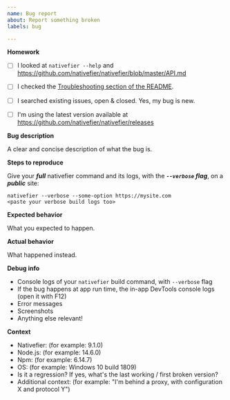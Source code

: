 ```yaml
---
name: Bug report
about: Report something broken
labels: bug

---
```


<!-- Help us help you, and take the time to fill this template 🙂.
An incomprehensible bug report is a useless bug report.

=========================================================
Incomprehensible / incomplete bug reports will be closed.
=========================================================
-->

**Homework**

- [ ] I looked at `nativefier --help` and https://github.com/nativefier/nativefier/blob/master/API.md
- [ ] I checked the [Troubleshooting section of the README](https://github.com/nativefier/nativefier/blob/master/README.md#troubleshooting).
- [ ] I searched existing issues, open & closed. Yes, my bug is new.
- [ ] I'm using the latest version available at https://github.com/nativefier/nativefier/releases


**Bug description**

A clear and concise description of what the bug is.


**Steps to reproduce**

Give your ***full*** nativefier command and its logs, with the ***`--verbose` flag***, on a ***public*** site:

```
nativefier --verbose --some-option https://mysite.com
<paste your verbose build logs too>
```


**Expected behavior**

What you expected to happen.


**Actual behavior**

What happened instead.


**Debug info**

- Console logs of your `nativefier` build command, with `--verbose` flag
- If the bug happens at app run time, the in-app DevTools console logs (open it with F12)
- Error messages
- Screenshots
- Anything else relevant!


**Context**

 - Nativefier: (for example: 9.1.0)
 - Node.js: (for example: 14.6.0)
 - Npm: (for example: 6.14.7)
 - OS: (for example: Windows 10 build 1809)
 - Is it a regression? If yes, what's the last working / first broken version?
 - Additional context: (for example: "I'm behind a proxy, with configuration X and protocol Y")
